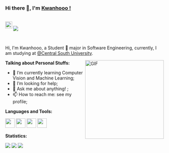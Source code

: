 ### Hi there 👋, I'm [Kwanhooo !](https://0xcafebabe.cn) 

<br/>

<a href="https://space.bilibili.com/76717041" target="_blank">
  <img align="left" alt="Bilibili" width="22px" src="https://asset.0xcafebabe.cn/bilibili.png" />
</a>


![](https://visitor-badge.glitch.me/badge?page_id=Kwanhooo.Kwanhooo)

<br/>

Hi, I'm Kwanhooo, a Student 🎒 major in Software Engineering, currently, I am studying at [@Central South University](https://www.csu.edu.cn/).

  <img align="right" alt="GIF" height="250" src="https://s2.loli.net/2022/01/18/U3qipmn6hGwe9OD.gif"/>

**Talking about Personal Stuffs:**

- 🌱 I’m currently learning Computer Vision and Machine Learning; 
- 🤔 I’m looking for help;
- 💬 Ask me about anything! ;
- 📫 How to reach me: see my profile;

**Languages and Tools:**  

<code><img height="30" src="https://cdn4.iconfinder.com/data/icons/logos-and-brands/512/181_Java_logo_logos-512.png"></code>
<code><img height="30" src="https://cdn4.iconfinder.com/data/icons/logos-and-brands/512/267_Python_logo-512.png"></code>
<code><img height="30" src="https://cdn-icons-png.flaticon.com/512/5968/5968381.png"></code>
<code><img height="30" src="https://cdn3.iconfinder.com/data/icons/social-media-2169/24/social_media_social_media_logo_git-128.png"></code>

**Statistics:** 

![](https://github-readme-stats.vercel.app/api?username=Kwanhooo&theme=radical&show_icons=true&count_private=true&include_all_commits=true) ![](https://github-readme-stats.vercel.app/api/top-langs/?username=Kwanhooo&hide=html&layout=compact&theme=radical)
![](https://github-profile-summary-cards.vercel.app/api/cards/profile-details?username=Kwanhooo&theme=monokai&count_private=true&include_all_commits=true)
